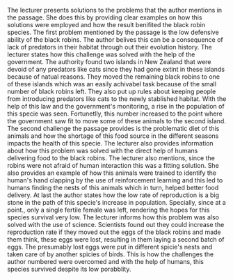 The lecturer presents solutions to the problems that  the author mentions in the passage. She does this by providing clear examples on how this solutions were employed and how the result benifited the black robin species.
The first  problem mentioned by the passage is the low defensive ability of the black robins. The author belives this can be a consequence of lack of predators in their habitat through out their evolution history. The lecturer states how this challenge was solved with the help of the government. The authority found two islands in New Zealand that were devoid of any predators like cats since they had gone extint in these islands because of natual reasons. They moved the remaining black robins to one of these islands which was an easily achivabel task because of the small number of black robins left. They also put up rules about keeping people from introducing predators like cats to the newly stablished habitat. With the help of this law and the government's monitoring, a rise in the population of this specie was seen. Fortunetlly, this number increased to the point where the government saw fit to move some of these animals to the second island. 
The second challenge the passage provides is the problematic diet of this animals and how the shortage of this food source in the different seasons impacts the health of this specie. The lecturer also provides information about how this problem was solved with the direct help of humans delivering food to the black robins. The lecturer also mentions,  since the robins were not afraid of human interaction this was a fitting solution. She also provides an example of how this animals were trained to identify the human's hand clapping by the use of reinforcement learning and this led to humans finding the nests of this animals which in turn, helped better food delivery.
At last the author states how the low rate of reproduction is a big stone in the path of this specie's increase in population. Specially, since at a point., only a single fertile female was left, rendering the hopes for this species survival very low. The lecturer informs how this problem was also solved with the use of science. Scientists found out they could increase the reproduction rate if they moved out the eggs of the black robins and made them think, these eggs were lost, resulting in them laying a second batch of eggs. The presumably lost eggs were put in different spicie's nests and taken care of by another spicies of birds. 
This is how the challenges the author numbered were overcomed and with the help of humans, this species survived despite its low porabblity.